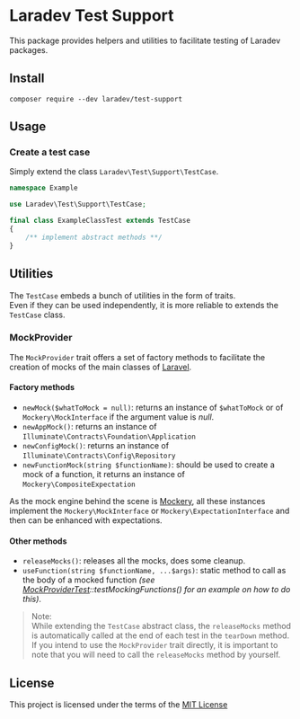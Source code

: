 Laradev Test Support
====================
This package provides helpers and utilities to facilitate testing of Laradev packages.

Install
-------
`composer require --dev laradev/test-support`

Usage
-----
### Create a test case
Simply extend the class `Laradev\Test\Support\TestCase`.    

```php
namespace Example

use Laradev\Test\Support\TestCase;

final class ExampleClassTest extends TestCase
{
    /** implement abstract methods **/
} 
```

Utilities
---------
The `TestCase` embeds a bunch of utilities in the form of traits.    
Even if they can be used independently, it is more reliable to extends the `TestCase` class.

### MockProvider
The `MockProvider` trait offers a set of factory methods to facilitate the creation of mocks of the main classes of [Laravel][laravel].    

#### Factory methods
- `newMock($whatToMock = null)`: returns an instance of `$whatToMock` or of `Mockery\MockInterface` if the argument value is _null_.
- `newAppMock()`: returns an instance of `Illuminate\Contracts\Foundation\Application`
- `newConfigMock()`: returns an instance of `Illuminate\Contracts\Config\Repository`
- `newFunctionMock(string $functionName)`: should be used to create a mock of a function, it returns an instance of `Mockery\CompositeExpectation`

As the mock engine behind the scene is [Mockery][mockery], all these instances implement the `Mockery\MockInterface` or `Mockery\ExpectationInterface` and then can be enhanced with expectations.

#### Other methods
- `releaseMocks()`: releases all the mocks, does some cleanup.
- `useFunction(string $functionName, ...$args)`: static method to call as the body of a mocked function _(see [MockProviderTest][mockprovidertest]::testMockingFunctions() for an example on how to do this)_.


>Note:    
>While extending the `TestCase` abstract class, the `releaseMocks` method is 
>automatically called at the end of each test in the `tearDown` method.    
>If you intend to use the `MockProvider` trait directly, it is important
>to note that you will need to call the `releaseMocks` method by yourself.

License
-------
This project is licensed under the terms of the [MIT License](/LICENSE)

[laravel]: https://laravel.com/
[mockery]: http://docs.mockery.io/en/stable/
[mockprovidertest]: /tests/unit/Traits/MockProviderTest.php
